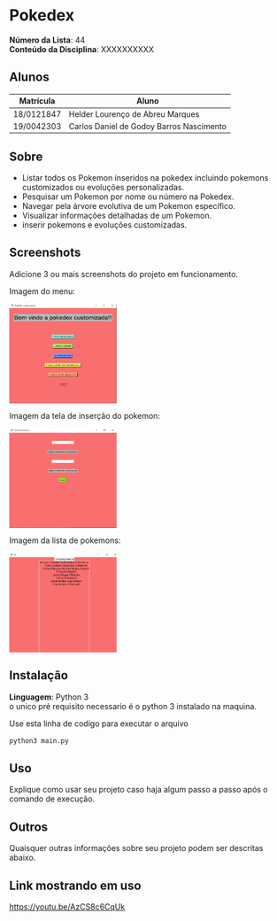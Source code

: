 # Pokedex

**Número da Lista**: 44<br>
**Conteúdo da Disciplina**: XXXXXXXXXX<br>

## Alunos
|Matrícula | Aluno |
| -- | -- |
| 18/0121847  |  Helder Lourenço de Abreu Marques |
| 19/0042303  |  Carlos Daniel de Godoy Barros Nascimento |

## Sobre 
- Listar todos os Pokemon inseridos na pokedex incluindo pokemons customizados ou evoluções personalizadas. 
- Pesquisar um Pokemon por nome ou número na Pokedex.
- Navegar pela árvore evolutiva de um Pokemon específico.
- Visualizar informações detalhadas de um Pokemon.
- inserir pokemons e evoluções customizadas.

## Screenshots
Adicione 3 ou mais screenshots do projeto em funcionamento.


<p>Imagem do menu:<p>
<div>
  <img align="center" alt="png" width="194em" height="180em" src="https://github.com/projeto-de-algoritmos/Grafos1-Pokedex/blob/master/A.png"/>
</div>

<p>Imagem da tela de inserção do pokemon:<p>
<div>
  <img align="center" alt="png" width="194em" height="180em" src="https://github.com/projeto-de-algoritmos/Grafos1-Pokedex/blob/master/B.png"/>
</div>

<p>Imagem da lista de pokemons:<p>
<div>
  <img align="center" alt="png" width="194em" height="180em" src="https://github.com/projeto-de-algoritmos/Grafos1-Pokedex/blob/master/C.png"/>
</div>

## Instalação 
**Linguagem**: Python 3<br>
o unico pré requisito necessario é o python 3 instalado na maquina.


<p>Use esta linha de codigo para executar o arquivo<p>

```bash 
python3 main.py
```

## Uso 
Explique como usar seu projeto caso haja algum passo a passo após o comando de execução.

## Outros 
Quaisquer outras informações sobre seu projeto podem ser descritas abaixo.

## Link mostrando em uso

https://youtu.be/AzCS8c6CqUk
